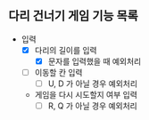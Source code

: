 ## 다리 건너기 게임 기능 목록

- 입력
  - [X] 다리의 길이를 입력
    - [X] 문자를 입력했을 때 예외처리
  - [ ] 이동할 칸 입력
    - [ ] U, D 가 아닐 경우 예외처리
  - 게임을 다시 시도할지 여부 입력
    - [ ] R, Q 가 아닐 경우 예외처리
